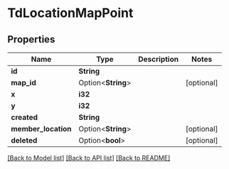 # TdLocationMapPoint

## Properties

Name | Type | Description | Notes
------------ | ------------- | ------------- | -------------
**id** | **String** |  | 
**map_id** | Option<**String**> |  | [optional]
**x** | **i32** |  | 
**y** | **i32** |  | 
**created** | **String** |  | 
**member_location** | Option<**String**> |  | [optional]
**deleted** | Option<**bool**> |  | [optional]

[[Back to Model list]](../README.md#documentation-for-models) [[Back to API list]](../README.md#documentation-for-api-endpoints) [[Back to README]](../README.md)


